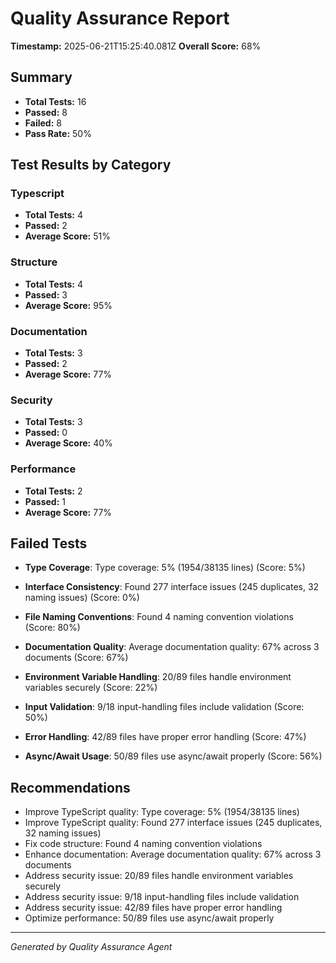 # Quality Assurance Report

**Timestamp:** 2025-06-21T15:25:40.081Z
**Overall Score:** 68%

## Summary

- **Total Tests:** 16
- **Passed:** 8
- **Failed:** 8
- **Pass Rate:** 50%

## Test Results by Category


### Typescript
- **Total Tests:** 4
- **Passed:** 2
- **Average Score:** 51%

### Structure
- **Total Tests:** 4
- **Passed:** 3
- **Average Score:** 95%

### Documentation
- **Total Tests:** 3
- **Passed:** 2
- **Average Score:** 77%

### Security
- **Total Tests:** 3
- **Passed:** 0
- **Average Score:** 40%

### Performance
- **Total Tests:** 2
- **Passed:** 1
- **Average Score:** 77%


## Failed Tests


- **Type Coverage**: Type coverage: 5% (1954/38135 lines) (Score: 5%)

- **Interface Consistency**: Found 277 interface issues (245 duplicates, 32 naming issues) (Score: 0%)

- **File Naming Conventions**: Found 4 naming convention violations (Score: 80%)

- **Documentation Quality**: Average documentation quality: 67% across 3 documents (Score: 67%)

- **Environment Variable Handling**: 20/89 files handle environment variables securely (Score: 22%)

- **Input Validation**: 9/18 input-handling files include validation (Score: 50%)

- **Error Handling**: 42/89 files have proper error handling (Score: 47%)

- **Async/Await Usage**: 50/89 files use async/await properly (Score: 56%)


## Recommendations

- Improve TypeScript quality: Type coverage: 5% (1954/38135 lines)
- Improve TypeScript quality: Found 277 interface issues (245 duplicates, 32 naming issues)
- Fix code structure: Found 4 naming convention violations
- Enhance documentation: Average documentation quality: 67% across 3 documents
- Address security issue: 20/89 files handle environment variables securely
- Address security issue: 9/18 input-handling files include validation
- Address security issue: 42/89 files have proper error handling
- Optimize performance: 50/89 files use async/await properly

---

*Generated by Quality Assurance Agent*